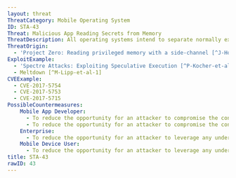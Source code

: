 ```yaml
---
layout: threat
ThreatCategory: Mobile Operating System
ID: STA-43
Threat: Malicious App Reading Secrets from Memory
ThreatDescription: All operating systems intend to separate normally executed processes (e.g. excepting debuggers or similar environments that were specifically designed otherwise), thereby preventing one user-level process from accessing the memory allocated to another process in any way. Vulnerabilities in the design or implementation of the mobile OS, kernel, or the underlying computational hardware (e.g. CPU), may allow a malicious process to access memory locations allocated to another process. As a result, the attacker may be able to extract secrets (e.g. cryptographic keys, sensitive documents) from other processes, to potentially include the OS services or the kernel itself.
ThreatOrigin:
  - 'Project Zero: Reading privileged memory with a side-channel [^J-Horn-1]'
ExploitExample:
  - 'Spectre Attacks: Exploiting Speculative Execution [^P-Kocher-et-al-1]'
  - Meltdown [^M-Lipp-et-al-1]
CVEExample:
  - CVE-2017-5754
  - CVE-2017-5753
  - CVE-2017-5715
PossibleCountermeasures:
    Mobile App Developer:
      - To reduce the opportunity for an attacker to compromise the confidentiality of secrets in process memory, the memory location allocated to any secrets, such as cryptographic keys, should be explicitly overwritten as soon as its contents are no longer in use.
      - To reduce the opportunity for an attacker to compromise the confidentiality of secrets in process memory, secrets (e.g. cryptographic keys) should not be read into memory until they are needed as input to computations.
    Enterprise:
      - To reduce the opportunity for an attacker to leverage any underlying vulnerability in the mobile OS or computing hardware, apply OS security updates in a timely fashion.
    Mobile Device User:
      - To reduce the opportunity for an attacker to leverage any underlying vulnerability in the mobile OS or computing hardware, apply OS security updates in a timely fashion.
title: STA-43
rawID: 43
---
```

